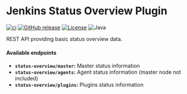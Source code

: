 # Jenkins Status Overview Plugin

[![ci](https://github.com/jhnc-oss/jenkins-status-overview/actions/workflows/ci.yml/badge.svg)](https://github.com/jhnc-oss/jenkins-status-overview/actions/workflows/ci.yml)
[![GitHub release](https://img.shields.io/github/release/jhnc-oss/jenkins-status-overview.svg)](https://github.com/jhnc-oss/jenkins-status-overview/releases)
[![License](https://img.shields.io/badge/license-MIT-yellow.svg)](LICENSE)
![Java](https://img.shields.io/badge/java-1.8-green.svg)

REST API providing basic status overview data.

#### Available endpoints

- **`status-overview/master`:** Master status information
- **`status-overview/agents`:** Agent status information (master node not included)
- **`status-overview/plugins`:** Plugins status information
